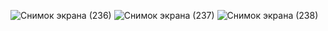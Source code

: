 ![Снимок экрана (236)](https://github.com/user-attachments/assets/d1ccf505-ea7e-48c3-86cf-b5aa4f8d0b75)
![Снимок экрана (237)](https://github.com/user-attachments/assets/20b43d1b-cb94-44df-af27-7932cdbee40d)
![Снимок экрана (238)](https://github.com/user-attachments/assets/561375cf-8021-4597-b2a3-99cf5b5b4b84)
